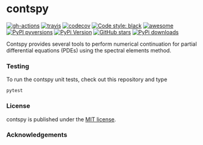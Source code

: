 # contspy

[![gh-actions](https://github.com/ajacquey/contspy/workflows/Build/badge.svg)](https://github.com/ajacquey/contspy/actions?query=workflow%3Aci)
[![travis](https://img.shields.io/travis/ajacquey/contspy.svg?style=flat-square)](https://travis-ci.org/ajacquey/contspy)
[![codecov](https://codecov.io/gh/ajacquey/constspy/branch/master/graph/badge.svg)](https://codecov.io/gh/ajacquey/contspy)
[![Code style: black](https://img.shields.io/badge/code%20style-black-000000.svg?style=flat-square)](https://github.com/psf/black)
[![awesome](https://img.shields.io/badge/awesome-yes-8209ba.svg?style=flat-square)](https://github.com/ajacquey/contspy)
[![PyPI pyversions](https://img.shields.io/pypi/pyversions/contspy.svg?style=flat-square)](https://pypi.org/pypi/contspy/)
[![PyPi Version](https://img.shields.io/pypi/v/contspy.svg?style=flat-square)](https://pypi.org/project/contspy)
[![GitHub stars](https://img.shields.io/github/stars/ajacquey/contspy.svg?logo=github&label=Stars&logoColor=white&style=flat-square)](https://github.com/ajacquey/contspy)
[![PyPi downloads](https://img.shields.io/pypi/dm/contspy.svg?style=flat-square)](https://pypistats.org/packages/contspy)

Contspy provides several tools to perform numerical continuation for partial differential equations (PDEs) using the spectral elements method.

### Testing

To run the contspy unit tests, check out this repository and type
```
pytest
```

### License

contspy is published under the [MIT license](https://en.wikipedia.org/wiki/MIT_License).

### Acknowledgements

